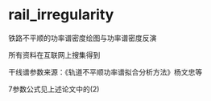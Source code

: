 # rail_irregularity
铁路不平顺的功率谱密度绘图与功率谱密度反演

所有资料在互联网上搜集得到

干线谱参数来源：《轨道不平顺功率谱拟合分析方法》杨文忠等

7参数公式见上述论文中的(2)
